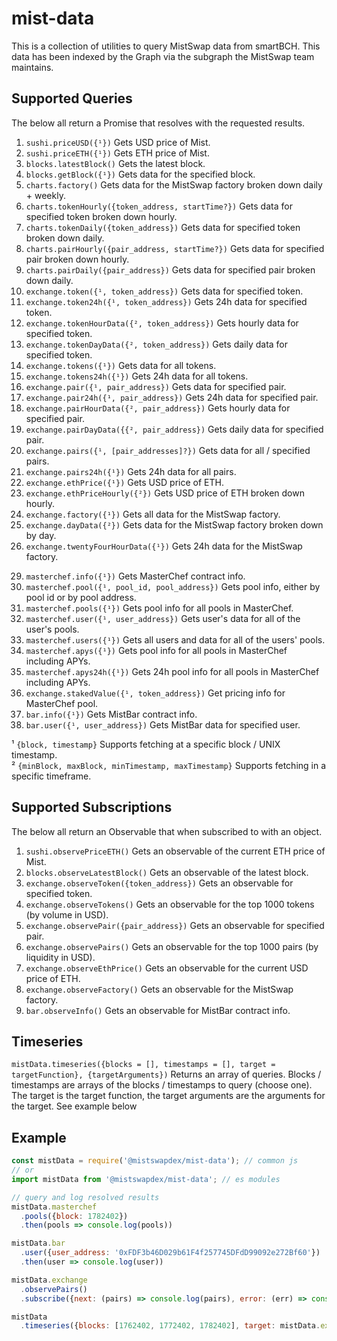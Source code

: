 # mist-data

This is a collection of utilities to query MistSwap data from smartBCH. This
data has been indexed by the Graph via the subgraph the MistSwap team maintains.

## Supported Queries

The below all return a Promise that resolves with the requested results.

1. `sushi.priceUSD({¹})` Gets USD price of Mist.
2. `sushi.priceETH({¹})` Gets ETH price of Mist.
3. `blocks.latestBlock()` Gets the latest block.
4. `blocks.getBlock({¹})` Gets data for the specified block.
5. `charts.factory()` Gets data for the MistSwap factory broken down daily + weekly.
6. `charts.tokenHourly({token_address, startTime?})` Gets data for specified token broken down hourly.
7. `charts.tokenDaily({token_address})` Gets data for specified token broken down daily.
8. `charts.pairHourly({pair_address, startTime?})` Gets data for specified pair broken down hourly.
9. `charts.pairDaily({pair_address})` Gets data for specified pair broken down daily.
10. `exchange.token({¹, token_address})` Gets data for specified token.
11. `exchange.token24h({¹, token_address})` Gets 24h data for specified token.
12. `exchange.tokenHourData({², token_address})` Gets hourly data for specified token.
13. `exchange.tokenDayData({², token_address})` Gets daily data for specified token.
14. `exchange.tokens({¹})` Gets data for all tokens.
15. `exchange.tokens24h({¹})` Gets 24h data for all tokens.
16. `exchange.pair({¹, pair_address})` Gets data for specified pair.
17. `exchange.pair24h({¹, pair_address})` Gets 24h data for specified pair.
18. `exchange.pairHourData({², pair_address})` Gets hourly data for specified pair.
19. `exchange.pairDayData({{², pair_address})` Gets daily data for specified pair.
20. `exchange.pairs({¹, [pair_addresses]?})` Gets data for all / specified pairs.
21. `exchange.pairs24h({¹})` Gets 24h data for all pairs.
22. `exchange.ethPrice({¹})` Gets USD price of ETH.
23. `exchange.ethPriceHourly({²})` Gets USD price of ETH broken down hourly.
24. `exchange.factory({¹})` Gets all data for the MistSwap factory.
25. `exchange.dayData({²})` Gets data for the MistSwap factory broken down by day.
26. `exchange.twentyFourHourData({¹})` Gets 24h data for the MistSwap factory.
<!--
27. `exchange_v1.userHistory({², user_address})` Gets LP history for specified user.
28. `exchange_v1.userPositions({¹, user_address})` Gets LP positions for specified user.
-->
29. `masterchef.info({¹})` Gets MasterChef contract info.
30. `masterchef.pool({¹, pool_id, pool_address})` Gets pool info, either by pool id or by pool address.
31. `masterchef.pools({¹})` Gets pool info for all pools in MasterChef.
32. `masterchef.user({¹, user_address})` Gets user's data for all of the user's pools.
33. `masterchef.users({¹})` Gets all users and data for all of the users' pools.
34. `masterchef.apys({¹})` Gets pool info for all pools in MasterChef including APYs.
35. `masterchef.apys24h({¹})` Gets 24h pool info for all pools in MasterChef including APYs.
36. `exchange.stakedValue({¹, token_address})` Get pricing info for MasterChef pool.
37. `bar.info({¹})` Gets MistBar contract info.
38. `bar.user({¹, user_address})` Gets MistBar data for specified user.
<!--
39. `maker.info({¹})` Gets MistMaker contract info.
40. `maker.servings({²})` Gets past servings to the bar.
41. `maker.servers({¹})` Gets servers that have served Mist to the bar.
42. `maker.pendingServings({¹})` Gets data on the servings ready to be served to the bar.
43. `timelock.queuedTxs({²})` Gets queued Timelock transactions.
44. `timelock.canceledTxs({²})` Gets canceled Timelock transactions.
45. `timelock.executedTxs({²})` Gets executed Timelock transactions.
46. `timelock.allTxs({²})` Gets all Timelock transactions.
47. `lockup.user({¹, user_address})` Gets lockup data for specified user.
48. `bentobox.clones({masterAddress, chainId})` Gets Clone contracts for specified master contract.
-->

¹ `{block, timestamp}` Supports fetching at a specific block / UNIX timestamp.    
² `{minBlock, maxBlock, minTimestamp, maxTimestamp}` Supports fetching in a specific timeframe.

## Supported Subscriptions
The below all return an Observable that when subscribed to with an object.

1. `sushi.observePriceETH()` Gets an observable of the current ETH price of Mist.
2. `blocks.observeLatestBlock()` Gets an observable of the latest block.
3. `exchange.observeToken({token_address})` Gets an observable for specified token.
4. `exchange.observeTokens()` Gets an observable for the top 1000 tokens (by volume in USD).
5. `exchange.observePair({pair_address})` Gets an observable for specified pair.
6. `exchange.observePairs()` Gets an observable for the top 1000 pairs (by liquidity in USD).
7. `exchange.observeEthPrice()` Gets an observable for the current USD price of ETH.
8. `exchange.observeFactory()` Gets an observable for the MistSwap factory.
9. `bar.observeInfo()` Gets an observable for MistBar contract info.
<!--
10. `maker.observePendingServings()` Gets an observable for pending servings.
-->

## Timeseries

`mistData.timeseries({blocks = [], timestamps = [], target = targetFunction}, {targetArguments})` Returns an array of queries. Blocks / timestamps are arrays of the blocks / timestamps to query (choose one). The target is the target function, the target arguments are the arguments for the target. See example below

## Example

```javascript
const mistData = require('@mistswapdex/mist-data'); // common js
// or
import mistData from '@mistswapdex/mist-data'; // es modules

// query and log resolved results
mistData.masterchef
  .pools({block: 1782402})
  .then(pools => console.log(pools))

mistData.bar
  .user({user_address: '0xFDF3b46D029b61F4f257745DFdD99092e272Bf60'})
  .then(user => console.log(user))

mistData.exchange
  .observePairs()
  .subscribe({next: (pairs) => console.log(pairs), error: (err) => console.log(err)})

mistData
  .timeseries({blocks: [1762402, 1772402, 1782402], target: mistData.exchange.pair}, {pair_address: "0x674A71E69fe8D5cCff6fdcF9F1Fa4262Aa14b154"})
```
